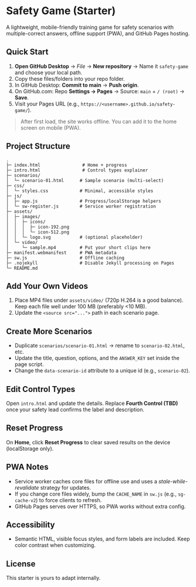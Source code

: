 
# Safety Game (Starter)

A lightweight, mobile-friendly training game for safety scenarios with multiple-correct answers, offline support (PWA), and GitHub Pages hosting.

## Quick Start

1. **Open GitHub Desktop** → *File* → **New repository** → Name it `safety-game` and choose your local path.
2. Copy these files/folders into your repo folder.
3. In GitHub Desktop: **Commit to main** → **Push origin**.
4. On GitHub.com: Repo **Settings → Pages** → Source: `main` + `/ (root)` → **Save**.
5. Visit your Pages URL (e.g., `https://<username>.github.io/safety-game/`).

> After first load, the site works offline. You can add it to the home screen on mobile (PWA).

## Project Structure

```
.
├─ index.html                # Home + progress
├─ intro.html                # Control types explainer
├─ scenarios/
│  └─ scenario-01.html      # Sample scenario (multi-select)
├─ css/
│  └─ styles.css            # Minimal, accessible styles
├─ js/
│  ├─ app.js                # Progress/localStorage helpers
│  └─ sw-register.js        # Service worker registration
├─ assets/
│  ├─ images/
│  │  ├─ icons/
│  │  │  ├─ icon-192.png
│  │  │  └─ icon-512.png
│  │  └─ logo.svg           # (optional placeholder)
│  └─ video/
│     └─ sample.mp4         # Put your short clips here
├─ manifest.webmanifest     # PWA metadata
├─ sw.js                    # Offline caching
├─ .nojekyll                # Disable Jekyll processing on Pages
└─ README.md
```

## Add Your Own Videos

1. Place MP4 files under `assets/video/` (720p H.264 is a good balance). Keep each file well under 100 MB (preferably <10 MB).
2. Update the `<source src="...">` path in each scenario page.

## Create More Scenarios

- Duplicate `scenarios/scenario-01.html` → rename to `scenario-02.html`, etc.
- Update the title, question, options, and the `ANSWER_KEY` set inside the page script.
- Change the `data-scenario-id` attribute to a unique id (e.g., `scenario-02`).

## Edit Control Types

Open `intro.html` and update the details. Replace **Fourth Control (TBD)** once your safety lead confirms the label and description.

## Reset Progress

On **Home**, click **Reset Progress** to clear saved results on the device (localStorage only).

## PWA Notes

- Service worker caches core files for offline use and uses a *stale-while-revalidate* strategy for updates.
- If you change core files widely, bump the `CACHE_NAME` in `sw.js` (e.g., `sg-cache-v2`) to force clients to refresh.
- GitHub Pages serves over HTTPS, so PWA works without extra config.

## Accessibility

- Semantic HTML, visible focus styles, and form labels are included. Keep color contrast when customizing.

## License

This starter is yours to adapt internally.
